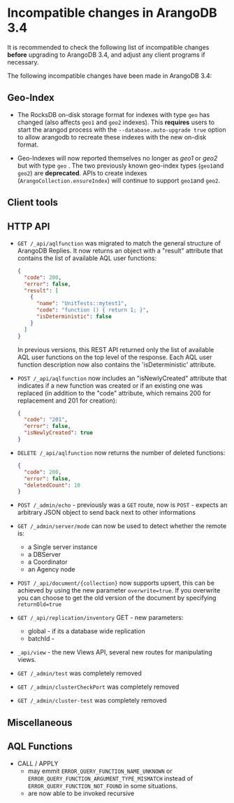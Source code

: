 Incompatible changes in ArangoDB 3.4
====================================

It is recommended to check the following list of incompatible changes **before**
upgrading to ArangoDB 3.4, and adjust any client programs if necessary.

The following incompatible changes have been made in ArangoDB 3.4:

Geo-Index
--------------

- The RocksDB on-disk storage format for indexes with type `geo` has changed
  (also affects `geo1` and `geo2` indexes).
  This **requires** users to start the arangod process with the
  `--database.auto-upgrade true` option to allow arangodb
  to recreate these indexes with the new on-disk format.

- Geo-Indexes will now reported themselves no longer as _geo1_ or _geo2_ but
  with type `geo` . The two previously known geo-index types (`geo1`and `geo2`)
  are **deprecated**. APIs to create indexes (`ArangoCollection.ensureIndex`)
  will continue to support `geo1`and `geo2`.

Client tools
------------

HTTP API
--------

- `GET /_api/aqlfunction` was migrated to match the general structure of
  ArangoDB Replies. It now returns an object with a "result" attribute that
  contains the list of available AQL user functions:

  ```json
  {
    "code": 200,
    "error": false,
    "result": [
      {
        "name": "UnitTests::mytest1",
        "code": "function () { return 1; }",
        "isDeterministic": false
      }
    ]
  }
  ```

  In previous versions, this REST API returned only the list of available
  AQL user functions on the top level of the response.
  Each AQL user function description now also contains the 'isDeterministic' attribute.

- `POST /_api/aqlfunction` now includes an "isNewlyCreated" attribute that indicates
  if a new function was created or if an existing one was replaced (in addition to the
  "code" attribute, which remains 200 for replacement and 201 for creation):

  ```json
  {
    "code": "201",
    "error": false,
    "isNewlyCreated": true
  }
  ```

- `DELETE /_api/aqlfunction` now returns the number of deleted functions:

  ```json
  {
    "code": 200,
    "error": false,
    "deletedCount": 10
  }
  ```
- `POST /_admin/echo` - previously was a `GET` route, now is `POST` - expects an
  arbitrary JSON object to send back next to other informations

- `GET /_admin/server/mode` can now be used to detect whether the remote is: 
  - a Single server instance
  - a DBServer
  - a Coordinator
  - an Agency node

- `POST /_api/document/{collection}` now supports upsert, 
  this can be achieved by using the new parameter `overwrite=true`. 
  If you overwrite you can choose to get the old version of the document by specifying
  `returnOld=true`

- `GET /_api/replication/inventory` GET - 
  new parameters:
  - global - if its a database wide replication
  - batchId - 

- `_api/view` - the new Views API, several new routes for manipulating views.

- `GET /_admin/test` was completely removed
- `GET /_admin/clusterCheckPort` was completely removed
- `GET /_admin/cluster-test` was completely removed


Miscellaneous
-------------

AQL Functions
-------------
- CALL / APPLY
  - may emmit `ERROR_QUERY_FUNCTION_NAME_UNKNOWN` or `ERROR_QUERY_FUNCTION_ARGUMENT_TYPE_MISMATCH`
    instead of `ERROR_QUERY_FUNCTION_NOT_FOUND` in some situations.
  - are now able to be invoked recursive
